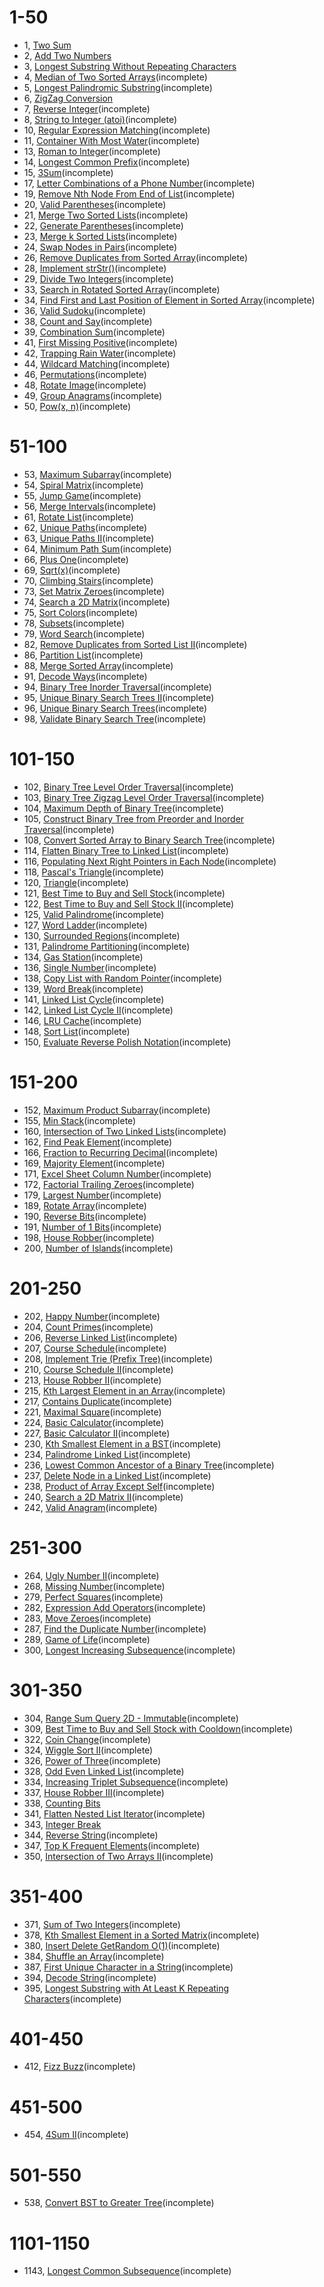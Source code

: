 # 1-50

- 1, [Two Sum](1-50/1/README.md)
- 2, [Add Two Numbers](1-50/2/README.md)
- 3, [Longest Substring Without Repeating Characters](1-50/3/README.md)
- 4, [Median of Two Sorted Arrays](1-50/4/README.md)(incomplete)
- 5, [Longest Palindromic Substring](1-50/5/README.md)(incomplete)
- 6, [ZigZag Conversion](1-50/6/README.md)
- 7, [Reverse Integer](1-50/7/README.md)(incomplete)
- 8, [String to Integer (atoi)](1-50/8/README.md)(incomplete)
- 10, [Regular Expression Matching](1-50/10/README.md)(incomplete)
- 11, [Container With Most Water](1-50/11/README.md)(incomplete)
- 13, [Roman to Integer](1-50/13/README.md)(incomplete)
- 14, [Longest Common Prefix](1-50/14/README.md)(incomplete)
- 15, [3Sum](1-50/15/README.md)(incomplete)
- 17, [Letter Combinations of a Phone Number](1-50/17/README.md)(incomplete)
- 19, [Remove Nth Node From End of List](1-50/19/README.md)(incomplete)
- 20, [Valid Parentheses](1-50/20/README.md)(incomplete)
- 21, [Merge Two Sorted Lists](1-50/21/README.md)(incomplete)
- 22, [Generate Parentheses](1-50/22/README.md)(incomplete)
- 23, [Merge k Sorted Lists](1-50/23/README.md)(incomplete)
- 24, [Swap Nodes in Pairs](1-50/24/README.md)(incomplete)
- 26, [Remove Duplicates from Sorted Array](1-50/26/README.md)(incomplete)
- 28, [Implement strStr()](1-50/28/README.md)(incomplete)
- 29, [Divide Two Integers](1-50/29/README.md)(incomplete)
- 33, [Search in Rotated Sorted Array](1-50/33/README.md)(incomplete)
- 34, [Find First and Last Position of Element in Sorted Array](1-50/34/README.md)(incomplete)
- 36, [Valid Sudoku](1-50/36/README.md)(incomplete)
- 38, [Count and Say](1-50/38/README.md)(incomplete)
- 39, [Combination Sum](1-50/39/README.md)(incomplete)
- 41, [First Missing Positive](1-50/41/README.md)(incomplete)
- 42, [Trapping Rain Water](1-50/42/README.md)(incomplete)
- 44, [Wildcard Matching](1-50/44/README.md)(incomplete)
- 46, [Permutations](1-50/46/README.md)(incomplete)
- 48, [Rotate Image](1-50/48/README.md)(incomplete)
- 49, [Group Anagrams](1-50/49/README.md)(incomplete)
- 50, [Pow(x, n)](1-50/50/README.md)(incomplete)

# 51-100

- 53, [Maximum Subarray](51-100/53/README.md)(incomplete)
- 54, [Spiral Matrix](51-100/54/README.md)(incomplete)
- 55, [Jump Game](51-100/55/README.md)(incomplete)
- 56, [Merge Intervals](51-100/56/README.md)(incomplete)
- 61, [Rotate List](51-100/61/README.md)(incomplete)
- 62, [Unique Paths](51-100/62/README.md)(incomplete)
- 63, [Unique Paths II](51-100/63/README.md)(incomplete)
- 64, [Minimum Path Sum](51-100/64/README.md)(incomplete)
- 66, [Plus One](51-100/66/README.md)(incomplete)
- 69, [Sqrt(x)](51-100/69/README.md)(incomplete)
- 70, [Climbing Stairs](51-100/70/README.md)(incomplete)
- 73, [Set Matrix Zeroes](51-100/73/README.md)(incomplete)
- 74, [Search a 2D Matrix](51-100/74/README.md)(incomplete)
- 75, [Sort Colors](51-100/75/README.md)(incomplete)
- 78, [Subsets](51-100/78/README.md)(incomplete)
- 79, [Word Search](51-100/79/README.md)(incomplete)
- 82, [Remove Duplicates from Sorted List II](51-100/82/README.md)(incomplete)
- 86, [Partition List](51-100/86/README.md)(incomplete)
- 88, [Merge Sorted Array](51-100/88/README.md)(incomplete)
- 91, [Decode Ways](51-100/91/README.md)(incomplete)
- 94, [Binary Tree Inorder Traversal](51-100/94/README.md)(incomplete)
- 95, [Unique Binary Search Trees II](51-100/95/README.md)(incomplete)
- 96, [Unique Binary Search Trees](51-100/96/README.md)(incomplete)
- 98, [Validate Binary Search Tree](51-100/98/README.md)(incomplete)

# 101-150

- 102, [Binary Tree Level Order Traversal](101-150/102/README.md)(incomplete)
- 103, [Binary Tree Zigzag Level Order Traversal](101-150/103/README.md)(incomplete)
- 104, [Maximum Depth of Binary Tree](101-150/104/README.md)(incomplete)
- 105, [Construct Binary Tree from Preorder and Inorder Traversal](101-150/105/README.md)(incomplete)
- 108, [Convert Sorted Array to Binary Search Tree](101-150/108/README.md)(incomplete)
- 114, [Flatten Binary Tree to Linked List](101-150/114/README.md)(incomplete)
- 116, [Populating Next Right Pointers in Each Node](101-150/116/README.md)(incomplete)
- 118, [Pascal's Triangle](101-150/118/README.md)(incomplete)
- 120, [Triangle](101-150/120/README.md)(incomplete)
- 121, [Best Time to Buy and Sell Stock](101-150/121/README.md)(incomplete)
- 122, [Best Time to Buy and Sell Stock II](101-150/122/README.md)(incomplete)
- 125, [Valid Palindrome](101-150/125/README.md)(incomplete)
- 127, [Word Ladder](101-150/127/README.md)(incomplete)
- 130, [Surrounded Regions](101-150/130/README.md)(incomplete)
- 131, [Palindrome Partitioning](101-150/131/README.md)(incomplete)
- 134, [Gas Station](101-150/134/README.md)(incomplete)
- 136, [Single Number](101-150/136/README.md)(incomplete)
- 138, [Copy List with Random Pointer](101-150/138/README.md)(incomplete)
- 139, [Word Break](101-150/139/README.md)(incomplete)
- 141, [Linked List Cycle](101-150/141/README.md)(incomplete)
- 142, [Linked List Cycle II](101-150/142/README.md)(incomplete)
- 146, [LRU Cache](101-150/146/README.md)(incomplete)
- 148, [Sort List](101-150/148/README.md)(incomplete)
- 150, [Evaluate Reverse Polish Notation](101-150/150/README.md)(incomplete)

# 151-200

- 152, [Maximum Product Subarray](151-200/152/README.md)(incomplete)
- 155, [Min Stack](151-200/155/README.md)(incomplete)
- 160, [Intersection of Two Linked Lists](151-200/160/README.md)(incomplete)
- 162, [Find Peak Element](151-200/162/README.md)(incomplete)
- 166, [Fraction to Recurring Decimal](151-200/166/README.md)(incomplete)
- 169, [Majority Element](151-200/169/README.md)(incomplete)
- 171, [Excel Sheet Column Number](151-200/171/README.md)(incomplete)
- 172, [Factorial Trailing Zeroes](151-200/172/README.md)(incomplete)
- 179, [Largest Number](151-200/179/README.md)(incomplete)
- 189, [Rotate Array](151-200/189/README.md)(incomplete)
- 190, [Reverse Bits](151-200/190/README.md)(incomplete)
- 191, [Number of 1 Bits](151-200/191/README.md)(incomplete)
- 198, [House Robber](151-200/198/README.md)(incomplete)
- 200, [Number of Islands](151-200/200/README.md)(incomplete)

# 201-250

- 202, [Happy Number](201-250/202/README.md)(incomplete)
- 204, [Count Primes](201-250/204/README.md)(incomplete)
- 206, [Reverse Linked List](201-250/206/README.md)(incomplete)
- 207, [Course Schedule](201-250/207/README.md)(incomplete)
- 208, [Implement Trie (Prefix Tree)](201-250/208/README.md)(incomplete)
- 210, [Course Schedule II](201-250/210/README.md)(incomplete)
- 213, [House Robber II](201-250/213/README.md)(incomplete)
- 215, [Kth Largest Element in an Array](201-250/215/README.md)(incomplete)
- 217, [Contains Duplicate](201-250/217/README.md)(incomplete)
- 221, [Maximal Square](201-250/221/README.md)(incomplete)
- 224, [Basic Calculator](201-250/224/README.md)(incomplete)
- 227, [Basic Calculator II](201-250/227/README.md)(incomplete)
- 230, [Kth Smallest Element in a BST](201-250/230/README.md)(incomplete)
- 234, [Palindrome Linked List](201-250/234/README.md)(incomplete)
- 236, [Lowest Common Ancestor of a Binary Tree](201-250/236/README.md)(incomplete)
- 237, [Delete Node in a Linked List](201-250/237/README.md)(incomplete)
- 238, [Product of Array Except Self](201-250/238/README.md)(incomplete)
- 240, [Search a 2D Matrix II](201-250/240/README.md)(incomplete)
- 242, [Valid Anagram](201-250/242/README.md)(incomplete)

# 251-300

- 264, [Ugly Number II](251-300/264/README.md)(incomplete)
- 268, [Missing Number](251-300/268/README.md)(incomplete)
- 279, [Perfect Squares](251-300/279/README.md)(incomplete)
- 282, [Expression Add Operators](251-300/282/README.md)(incomplete)
- 283, [Move Zeroes](251-300/283/README.md)(incomplete)
- 287, [Find the Duplicate Number](251-300/287/README.md)(incomplete)
- 289, [Game of Life](251-300/289/README.md)(incomplete)
- 300, [Longest Increasing Subsequence](251-300/300/README.md)(incomplete)

# 301-350

- 304, [Range Sum Query 2D - Immutable](301-350/304/README.md)(incomplete)
- 309, [Best Time to Buy and Sell Stock with Cooldown](301-350/309/README.md)(incomplete)
- 322, [Coin Change](301-350/322/README.md)(incomplete)
- 324, [Wiggle Sort II](301-350/324/README.md)(incomplete)
- 326, [Power of Three](301-350/326/README.md)(incomplete)
- 328, [Odd Even Linked List](301-350/328/README.md)(incomplete)
- 334, [Increasing Triplet Subsequence](301-350/334/README.md)(incomplete)
- 337, [House Robber III](301-350/337/README.md)(incomplete)
- 338, [Counting Bits](301-350/338/README.md)
- 341, [Flatten Nested List Iterator](301-350/341/README.md)(incomplete)
- 343, [Integer Break](301-350/343/README.md)
- 344, [Reverse String](301-350/344/README.md)(incomplete)
- 347, [Top K Frequent Elements](301-350/347/README.md)(incomplete)
- 350, [Intersection of Two Arrays II](301-350/350/README.md)(incomplete)

# 351-400

- 371, [Sum of Two Integers](351-400/371/README.md)(incomplete)
- 378, [Kth Smallest Element in a Sorted Matrix](351-400/378/README.md)(incomplete)
- 380, [Insert Delete GetRandom O(1)](351-400/380/README.md)(incomplete)
- 384, [Shuffle an Array](351-400/384/README.md)(incomplete)
- 387, [First Unique Character in a String](351-400/387/README.md)(incomplete)
- 394, [Decode String](351-400/394/README.md)(incomplete)
- 395, [Longest Substring with At Least K Repeating Characters](351-400/395/README.md)(incomplete)

# 401-450

- 412, [Fizz Buzz](401-450/412/README.md)(incomplete)

# 451-500

- 454, [4Sum II](451-500/454/README.md)(incomplete)

# 501-550

- 538, [Convert BST to Greater Tree](501-550/538/README.md)(incomplete)

# 1101-1150

- 1143, [Longest Common Subsequence](1101-1150/1143/README.md)(incomplete)

